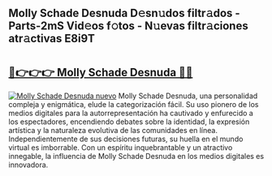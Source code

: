 ## Molly Schade Desnuda D𝚎sn𝚞dos filtr𝚊dos - Parts-2mS Vid𝚎os f𝚘tos - N𝚞evas filtr𝚊ciones atr𝚊ctivas E8i9T

# <h2><a href="http://mb97y8.tromn.icu/?c=Molly+Schade+Desnuda">🔗👉👉👉 Molly Schade Desnuda 🔗🔗</a></h2>

[![Molly Schade Desnuda nuevo](https://i.imgur.com/pEAQMta.gif)](http://mb97y8.tromn.icu/?c=Molly+Schade+Desnuda)
Molly Schade Desnuda, una personalidad compleja y enigmática, elude la categorización fácil. Su uso pionero de los medios digitales para la autorrepresentación ha cautivado y enfurecido a los espectadores, encendiendo debates sobre la identidad, la expresión artística y la naturaleza evolutiva de las comunidades en línea. Independientemente de sus decisiones futuras, su huella en el mundo virtual es imborrable. Con un espíritu inquebrantable y un atractivo innegable, la influencia de Molly Schade Desnuda en los medios digitales es innovadora.
